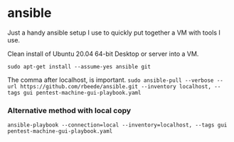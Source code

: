 # ansible

Just a handy ansible setup I use to quickly put together a VM with tools I use.

Clean install of Ubuntu 20.04 64-bit Desktop or server into a VM.

`sudo apt-get install --assume-yes ansible git`

The comma after localhost, is important.
`sudo ansible-pull --verbose --url https://github.com/rbeede/ansible.git --inventory localhost, --tags gui pentest-machine-gui-playbook.yaml`

### Alternative method with local copy

`ansible-playbook --connection=local --inventory=localhost, --tags gui pentest-machine-gui-playbook.yaml`
